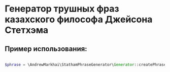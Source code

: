 # Генератор трушных фраз казахского философа Джейсона Стетхэма

## Пример использования: 

```php

$phrase = \AndrewMarkhai\StathamPhraseGenerator\Generator::createPhrase();

```